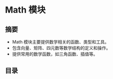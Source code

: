 ﻿# Math 模块

## 摘要
- Math 模块主要提供数学相关的函数、类型和工具。
- 包含向量、矩阵、四元数等数学结构的定义和操作。
- 提供常用的数学函数，如三角函数、插值等。

## 目录
